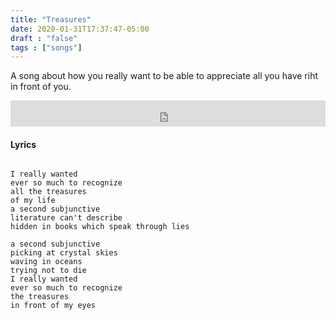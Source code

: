 ```yaml
---
title: "Treasures"
date: 2020-01-31T17:37:47-05:00
draft : "false"
tags : ["songs"]
---
```


A song about how you really want to be able to appreciate all you have riht in front of you.

<!--more-->

<iframe style="border: 0; width: 100%; height: 42px;" src="https://bandcamp.com/EmbeddedPlayer/album=3303138254/size=small/bgcol=ffffff/linkcol=0687f5/track=3100454742/transparent=true/" seamless><a href="http://michaelbetts.bandcamp.com/album/songs-part-2">Songs, Part 2 by Michael Betts</a></iframe>

#### Lyrics

```

I really wanted
ever so much to recognize
all the treasures
of my life
a second subjunctive
literature can't describe
hidden in books which speak through lies

a second subjunctive
picking at crystal skies
waving in oceans
trying not to die
I really wanted
ever so much to recognize
the treasures
in front of my eyes
```

<!--
♩     Musical quarter note     &#9833;
♪     Musical eighth note      &#9834;
♫     Musical single bar note  &#9835;
♬     Musical double bar note  &#9836;
𝄪     Double sharp note                  &#119082;
𝄆     Musical Symbol Left Repeat Sign    &#x1D106;
𝄇     Musical Symbol Right Repeat Sign   &#x1D107;
𝄈     Musical Symbol Repeat Dots         &#x1D108;
𝄐     Musical Symbol Fermata             &#x1D110;
𝄑     Musical Symbol Fermata Below       &#x1D111;
𝄒     Musical Symbol Breath Mark         &#x1D112;
𝆒     Musical Symbol Crescendo           &#x1D192;
𝆓     Musical Symbol Decrescendo         &#x1D193;
𝄫     Double flat note                   &#119083;
𝄞     G clef     &#119070;
𝄢     F clef     &#119074;
𝄡     C clef     &#119073; -->
